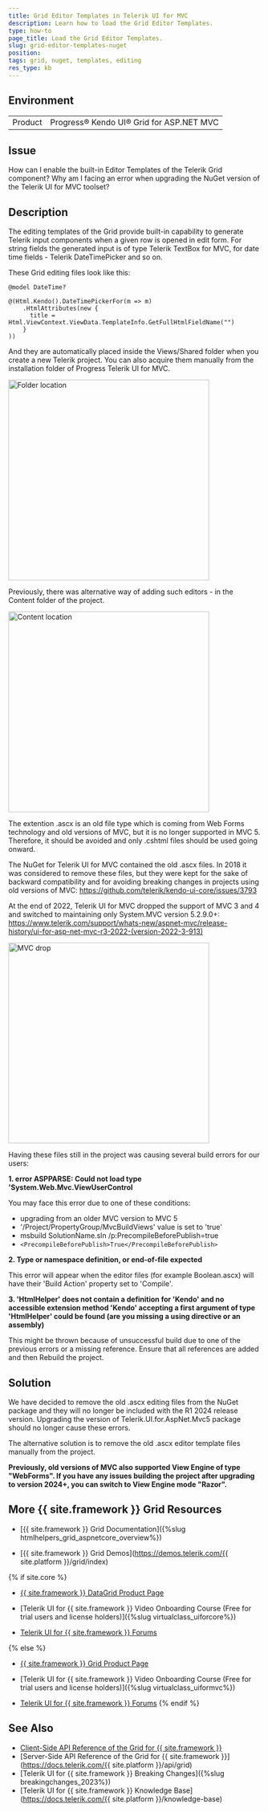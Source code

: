 ```yaml
---
title: Grid Editor Templates in Telerik UI for MVC
description: Learn how to load the Grid Editor Templates.
type: how-to
page_title: Load the Grid Editor Templates.
slug: grid-editor-templates-nuget
position: 
tags: grid, nuget, templates, editing
res_type: kb
---
```


## Environment
<table>
	<tbody>
    <tr>
			<td>Product</td>
			<td>Progress® Kendo UI® Grid for ASP.NET MVC</td>
		</tr>
	</tbody>
</table>


## Issue

How can I enable the built-in Editor Templates of the Telerik Grid component? Why am I facing an error when upgrading the NuGet version of the Telerik UI for MVC toolset?

## Description

The editing templates of the Grid provide built-in capability to generate Telerik input components when a given row is opened in edit form. For string fields the generated input is of type Telerik TextBox for MVC, for date time fields - Telerik DateTimePicker and so on.

These Grid editing files look like this:

```HtmlHelper
@model DateTime?

@(Html.Kendo().DateTimePickerFor(m => m)
    .HtmlAttributes(new {
      title = Html.ViewContext.ViewData.TemplateInfo.GetFullHtmlFieldName("")
    }
))
```

And they are automatically placed inside the Views/Shared folder when you create a new Telerik project. You can also acquire them manually from the installation folder of Progress Telerik UI for MVC.

<img src="images/editor-templates-1.png" alt="Folder location" style="width: 400px;">

 Previously, there was alternative way of adding such editors - in the Content folder of the project.

<img src="images/editor-templates-2.png" alt="Content location" style="width: 400px;">

 The extention .ascx is an old file type which is coming from Web Forms technology and old versions of MVC, but it is no longer supported in MVC 5. Therefore, it should be avoided and only .cshtml files should be used going onward.

 The NuGet for Telerik UI for MVC contained the old .ascx files. In 2018 it was considered to remove these files, but they were kept for the sake of backward compatibility and for avoiding breaking changes in projects using old versions of MVC:
 https://github.com/telerik/kendo-ui-core/issues/3793

 At the end of 2022, Telerik UI for MVC dropped the support of MVC 3 and 4 and switched to maintaining only System.MVC version 5.2.9.0+:
https://www.telerik.com/support/whats-new/aspnet-mvc/release-history/ui-for-asp-net-mvc-r3-2022-(version-2022-3-913)

<img src="images/editor-templates-3.png" alt="MVC drop" style="width: 400px;">

Having these files still in the project was causing several build errors for our users:

**1. error ASPPARSE: Could not load type 'System.Web.Mvc.ViewUserControl**

 You may face this error due to one of these conditions:
   - upgrading from an older MVC version to MVC 5
   - '/Project/PropertyGroup/MvcBuildViews' value is set to 'true'
   - msbuild SolutionName.sln /p:PrecompileBeforePublish=true
   - `<PrecompileBeforePublish>True</PrecompileBeforePublish>`


**2. Type or namespace definition, or end-of-file expected**

This error will appear when the editor files (for example Boolean.ascx) will have their 'Build Action' property set to 'Compile'.


**3. 'HtmlHelper' does not contain a definition for 'Kendo' and no accessible extension method 'Kendo' accepting a first argument of type 'HtmlHelper' could be found (are you missing a using directive or an assembly)**

This might be thrown because of unsuccessful build due to one of the previous errors or a missing reference. Ensure that all references are added and then Rebuild the project.

## Solution

We have decided to remove the old .ascx editing files from the NuGet package and they will no longer be included with the R1 2024 release version. Upgrading the version of Telerik.UI.for.AspNet.Mvc5 package should no longer cause these errors.

The alternative solution is to remove the old .ascx editor template files manually from the project.

**Previously, old versions of MVC also supported View Engine of type "WebForms". If you have any issues building the project after upgrading to version 2024+, you can switch to View Engine mode "Razor".**

## More {{ site.framework }} Grid Resources

* [{{ site.framework }} Grid Documentation]({%slug htmlhelpers_grid_aspnetcore_overview%})

* [{{ site.framework }} Grid Demos](https://demos.telerik.com/{{ site.platform }}/grid/index)

{% if site.core %}
* [{{ site.framework }} DataGrid Product Page](https://www.telerik.com/aspnet-core-ui/grid)

* [Telerik UI for {{ site.framework }} Video Onboarding Course (Free for trial users and license holders)]({%slug virtualclass_uiforcore%})

* [Telerik UI for {{ site.framework }} Forums](https://www.telerik.com/forums/aspnet-core-ui)

{% else %}
* [{{ site.framework }} Grid Product Page](https://www.telerik.com/aspnet-mvc/grid)

* [Telerik UI for {{ site.framework }} Video Onboarding Course (Free for trial users and license holders)]({%slug virtualclass_uiformvc%})

* [Telerik UI for {{ site.framework }} Forums](https://www.telerik.com/forums/aspnet-mvc)
{% endif %}

## See Also

* [Client-Side API Reference of the Grid for {{ site.framework }}](https://docs.telerik.com/kendo-ui/api/javascript/ui/grid)
* [Server-Side API Reference of the Grid for {{ site.framework }}](https://docs.telerik.com/{{ site.platform }}/api/grid)
* [Telerik UI for {{ site.framework }} Breaking Changes]({%slug breakingchanges_2023%})
* [Telerik UI for {{ site.framework }} Knowledge Base](https://docs.telerik.com/{{ site.platform }}/knowledge-base)
